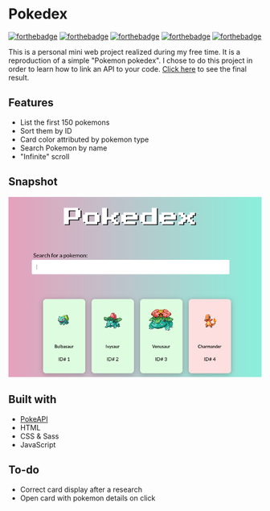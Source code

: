 # Pokedex


[![forthebadge](https://forthebadge.com/images/badges/built-with-love.svg)](https://forthebadge.com)
[![forthebadge](https://forthebadge.com/images/badges/uses-js.svg)](https://forthebadge.com)
[![forthebadge](https://forthebadge.com/images/badges/uses-css.svg)](https://forthebadge.com)
[![forthebadge](https://forthebadge.com/images/badges/uses-html.svg)](https://forthebadge.com)
[![forthebadge](https://forthebadge.com/images/badges/contains-technical-debt.svg)](https://forthebadge.com)

This is a personal mini web project realized during my free time. It is a reproduction of a simple "Pokemon pokedex". I chose to do this project in order to learn how to link an API to your code.
[Click here](https://anja-dhnd.github.io/pokedex/) to see the final result. 

## Features

- List the first 150 pokemons
- Sort them by ID
- Card color attributed by pokemon type
- Search Pokemon by name
- "Infinite" scroll


## Snapshot

![snapshot](https://raw.githubusercontent.com/Anja-dhnd/pokedex/main/assets/img/snapshot.png)

## Built with

- [PokeAPI](https://pokeapi.co/)
- HTML
- CSS & Sass
- JavaScript

## To-do

- Correct card display after a research 
- Open card with pokemon details on click
